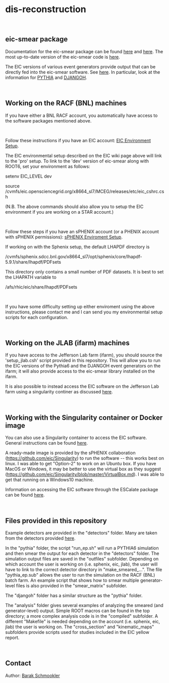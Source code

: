 # dis-reconstruction

<br/>

eic-smear package
-----------------

Documentation for the eic-smear package can be found [here](https://eic.github.io/software/eicsmear.html) and [here](https://wiki.bnl.gov/eic/index.php/Smearing). The most up-to-date version of the eic-smear code is [here](https://gitlab.com/eic/eic-smear).

The EIC versions of various event generators provide output that can be directly fed into the eic-smear software. See [here](https://wiki.bnl.gov/eic/index.php/Simulations#Event_Generators). In particular, look at the information for [PYTHIA](https://eic.github.io/software/pythia6.html) and [DJANGOH](https://eic.github.io/software/djangoh.html).

<br/>

Working on the RACF (BNL) machines
----------------------------------
If you have either a BNL RACF account, you automatically have access to the software packages mentioned above. 

<BR/>

Follow these instructions if you have an EIC account: [EIC Environment Setup](https://wiki.bnl.gov/eic/index.php/Computing).

The EIC environmental setup described on the EIC wiki page above will link to the 'pro' setup. To link to the 'dev' version of eic-smear along with ROOT6, set your environment as follows:

setenv EIC_LEVEL dev

source /cvmfs/eic.opensciencegrid.org/x8664_sl7/MCEG/releases/etc/eic_cshrc.csh

(N.B. The above commands should also allow you to setup the EIC environment if you are working on a STAR account.)

<br/>

Follow these steps if you have an sPHENIX account (or a PHENIX account with sPHENIX permissions): [sPHENIX Enviroment Setup](https://wiki.bnl.gov/sPHENIX/index.php/Setup).

If working on with the Sphenix setup, the default LHAPDF directory is

/cvmfs/sphenix.sdcc.bnl.gov/x8664_sl7/opt/sphenix/core/lhapdf-5.9.1/share/lhapdf/PDFsets

This directory only contains a small number of PDF datasets. It is best to set the LHAPATH variable to

/afs/rhic/eic/share/lhapdf/PDFsets

<br/>

If you have some difficulty setting up either enviroment using the above instructions, please contact me and I can send you my environmental setup scripts for each configuration.

<br/>

Working on the JLAB (ifarm) machines
-----------------------------------
If you have access to the Jefferson Lab farm (ifarm), you should source the 'setup_jlab.csh' script provided in this repository. This will allow you to run the EIC versions of the Pythia6 and the DJANGOH event generators on the ifarm; it will also provide access to the eic-smear library installed on the ifarm.

It is also possible to instead access the EIC software on the Jefferson Lab farm using a singularity continer as discussed [here](https://eic.github.io/software/escalate_singularity_1.html).

<br/>


Working with the Singularity container or Docker image
------------------------------------------------------
You can also use a Singularity container to access the EIC software. General instructions can be found [here](https://eic.github.io/software/eicsmear_generators_singularity.html).

A ready-made image is provided by the sPHENIX collaboration (https://github.com/eic/Singularity) to run the software -- this works best on linux. I was able to get "Option-2" to work on an Ubuntu box. If you have MacOS or Windows, it may be better to use the virtual box as they suggest (https://github.com/eic/Singularity/blob/master/VirtualBox.md). I was able to get that running on a Windows10 machine.

Information on accessing the EIC software through the ESCalate package can be found [here](https://eic.github.io/software/escalate.html).

<br/>


Files provided in this repository
---------------------------------
Example detectors are provided in the "detectors" folder. Many are taken from the detectors provided [here](https://github.com/eic/eicsmeardetectors).

In the "pythia" folder, the script "run_ep.sh" will run a PYTHIA6 simulation and then smear the output for each detector in the "detectors" folder. The simulation output files are saved in the "outfiles" subfolder. Depending on which account the user is working on (i.e. sphenix, eic, jlab), the user will have to link to the correct detector directory in "make_smeared_...". The file "pythia_ep.sub" allows the user to run the simulation on the RACF (BNL) batch farm. An example script that shows how to smear multiple generator-level files is also provided in the "smear_matrix" subfolder.

The "djangoh" folder has a similar structure as the "pythia" folder.

The "analysis" folder gives several examples of analyzing the smeared (and generator-level) output. Simple ROOT macros can be found in the top directory; a more complex analysis code is in the "compiled" subfolder. A different "Makefile" is needed depending on the account (i.e. sphenix, eic, jlab) the user is working on. The "cross_section" and "kinematic_maps" subfolders provide scripts used for studies included in the EIC yellow report.

<br/>

Contact
--------
Author: [Barak Schmookler](mailto:barak.schmookler@stonybrook.edu)



